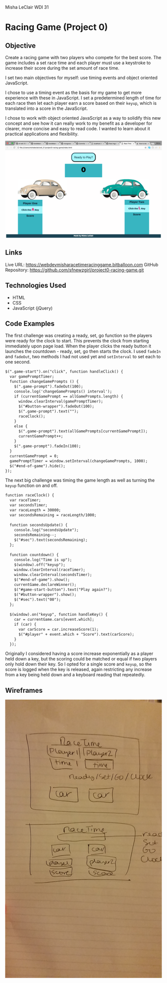 Misha LeClair
WDI 31
# Racing Game (Project 0)

## Objective

Create a racing game with two players who compete for the best score. The game includes a set race time and each player must use a keystroke to increase their score during the set amount of race time.

I set two main objectives for myself: use timing events and object oriented JavaScript.

I chose to use a timing event as the basis for my game to get more experience with these in JavaScript. I set a predetermined length of time for each race then let each player earn a score based on their ```keyup```, which is translated into a score in the JavaScript.

I chose to work with object oriented JavaScript as a way to solidify this new concept and see how it can really work to my benefit as a developer for clearer, more concise and easy to read code. I wanted to learn about it practical applications and flexibility.

![alt text](imgs/race-time-screenshot.png)

## Links

Live URL: https://webdevmisharacetimeracinggame.bitballoon.com
GitHub Repository: https://github.com/sfnewzgirl/project0-racing-game.git

## Technologies Used
* HTML  
* CSS
* JavaScript (jQuery)

## Code Examples

The first challenge was creating a ready, set, go function so the players were ready for the clock to start. This prevents the clock from starting immediately upon page load. When the player clicks the ready button it launches the countdown - ready, set, go then starts the clock. I used ```fadeIn``` and ```fadeOut```, two methods I had not used yet and ```setInterval``` to set each to one second.

```
$(".game-start").on("click", function handleClick() {
  var gamePromptTimer;
  function changeGamePrompts () {
    $(".game-prompt").fadeOut(100);
    console.log('changeGamePrompts() interval');
    if (currentGamePrompt == allGamePrompts.length) {
      window.clearInterval(gamePromptTimer);
      $("#button-wrapper").fadeOut(100);
      $(".game-prompt").text("");
      raceClock();
    }
    else {
      $(".game-prompt").text(allGamePrompts[currentGamePrompt]);
      currentGamePrompt++;
    }
    $(".game-prompt").fadeIn(100);
  }
  currentGamePrompt = 0;
  gamePromptTimer = window.setInterval(changeGamePrompts, 1000);
  $("#end-of-game").hide();
});
```
The next big challenge was timing the game length as well as turning the ```keyup``` function on and off.

```
function raceClock() {
  var raceTimer;
  var secondsTimer;
  var raceLength = 30000;
  var secondsRemaining = raceLength/1000;

  function secondsUpdate() {
    console.log("secondsUpdate");
    secondsRemaining--;
    $("#sec").text(secondsRemaining);
  };

  function countdown() {
    console.log("Time is up");
    $(window).off("keyup");
    window.clearInterval(raceTimer);
    window.clearInterval(secondsTimer);
    $("#end-of-game").show();
    currentGame.declareWinner();
    $("#game-start-button").text("Play again?");
    $("#button-wrapper").show();
    $("#sec").text("00");
  };

  $(window).on("keyup", function handleKey() {
    car = currentGame.cars[event.which];
    if (car) {
      var carScore = car.increaseScore(1);
      $("#player" + event.which + "Score").text(carScore);
    }
  });
```
Originally I considered having a score increase exponentially as a player held down a key, but the scoring could be matched or equal if two players only hold down their key. So I opted for a single score and ```keyup```, so the score is logged when the key is released, again restricting any increase from a key being held down and a keyboard reading that repeatedly.

## Wireframes
![alt text](imgs/wireframe.jpg)
